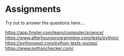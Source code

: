 # Assignments

Try out to answer the questions here....

https://app.finxter.com/learn/computer/science/
https://www.afterhoursprogramming.com/tests/python/
https://pythonspot.com/python-tests-quizes/
https://www.pythonchecker.com/

